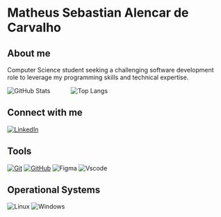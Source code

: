 # Matheus Sebastian Alencar de Carvalho
## About me
Computer Science student seeking a challenging software development role to leverage my programming skills and technical expertise.

![GitHub Stats](https://github-readme-stats.vercel.app/api?username=MatheusSebastianA&theme=transparent&bg_color=000&border_color=30A3DC&show_icons=true&icon_color=30A3DC&title_color=E94D5F&text_color=FFF) &nbsp;&nbsp;&nbsp;&nbsp;&nbsp;&nbsp;&nbsp;&nbsp;&nbsp;&nbsp;&nbsp;![Top Langs](https://github-readme-stats-git-masterrstaa-rickstaa.vercel.app/api/top-langs/?username=MatheusSebastianA&layout=compact&bg_color=000&border_color=30A3DC&title_color=E94D5F&text_color=FFF)
## Connect with me
[![LinkedIn](https://img.shields.io/badge/LinkedIn-0077B5?style=for-the-badge&logo=linkedin&logoColor=white)](https://www.linkedin.com/in/matheus-sebastian-carvalho)

## Tools
[![Git](https://img.shields.io/badge/Git-000?style=for-the-badge&logo=git&logoColor=E94D5F)](https://git-scm.com/doc)
[![GitHub](https://img.shields.io/badge/GitHub-000?style=for-the-badge&logo=github&logoColor=30A3DC)](https://docs.github.com/)
![Figma](https://img.shields.io/badge/Figma-696969?style=for-the-badge&logo=figma&logoColor=figma)
![Vscode](https://img.shields.io/badge/Vscode-007ACC?style=for-the-badge&logo=visual-studio-code&logoColor=white)

## Operational Systems
![Linux](https://img.shields.io/badge/Linux-000?style=for-the-badge&logo=linux&logoColor=FCC624)
![Windows](https://img.shields.io/badge/Windows-000?style=for-the-badge&logo=windows&logoColor=2CA5E0)



